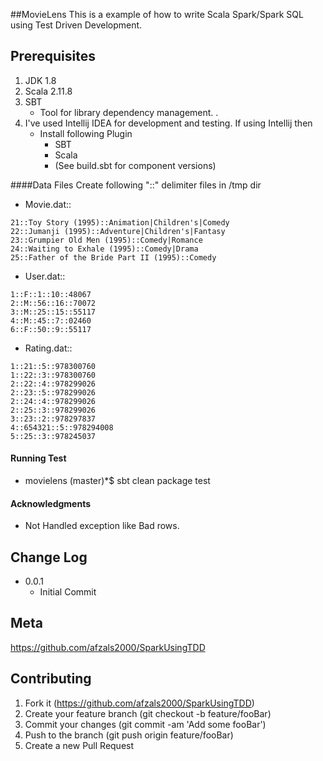 ##MovieLens
This is a example of how to write Scala Spark/Spark SQL using Test Driven Development.  

## Prerequisites
1. JDK 1.8    
2. Scala 2.11.8
3. SBT 
    * Tool for library dependency management. .
4. I've used Intellij IDEA for development and testing. If using Intellij then
    * Install following Plugin
        * SBT
        * Scala
        * (See build.sbt for component versions)

####Data Files 
Create following "::" delimiter files in /tmp dir

* Movie.dat::
```
21::Toy Story (1995)::Animation|Children's|Comedy
22::Jumanji (1995)::Adventure|Children's|Fantasy
23::Grumpier Old Men (1995)::Comedy|Romance
24::Waiting to Exhale (1995)::Comedy|Drama
25::Father of the Bride Part II (1995)::Comedy
```

* User.dat::
```
1::F::1::10::48067
2::M::56::16::70072
3::M::25::15::55117
4::M::45::7::02460
6::F::50::9::55117
```

* Rating.dat::
```
1::21::5::978300760
1::22::3::978300760
2::22::4::978299026
2::23::5::978299026
2::24::4::978299026
2::25::3::978299026
3::23::2::978297837
4::654321::5::978294008
5::25::3::978245037
```

#### Running Test
* movielens (master)*$ sbt clean package test

#### Acknowledgments

* Not Handled exception like Bad rows.

## Change Log
* 0.0.1
   * Initial Commit

## Meta
https://github.com/afzals2000/SparkUsingTDD

## Contributing
1. Fork it (https://github.com/afzals2000/SparkUsingTDD)
2. Create your feature branch (git checkout -b feature/fooBar)
3. Commit your changes (git commit -am 'Add some fooBar')
4. Push to the branch (git push origin feature/fooBar)
5. Create a new Pull Request